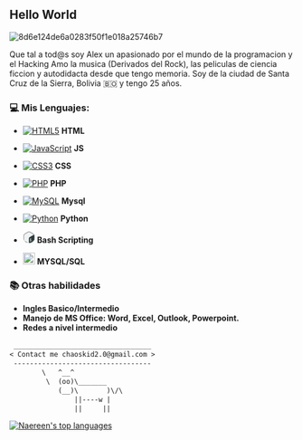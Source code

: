 ## Hello World

<img src="https://i.ibb.co/px1ZDdm/8d6e124de6a0283f50f1e018a25746b7.jpg" alt="8d6e124de6a0283f50f1e018a25746b7" width="900px" border="0">

Que tal a tod@s soy Alex un apasionado por el mundo de la programacion y el Hacking
Amo la musica (Derivados del Rock), las peliculas de ciencia ficcion y autodidacta desde 
que tengo memoria. Soy de la ciudad de Santa Cruz de la Sierra, Bolivia :bolivia: y tengo 25 años.

### :computer:	 Mis Lenguajes:

- <a href="https://www.w3.org/TR/html5/" title="HTML5"><img src="https://github.com/get-icon/geticon/raw/master/icons/html-5.svg" alt="HTML5" width="21px" height="21px"></a>
 **HTML**
- <a href="https://developer.mozilla.org/en-US/docs/Web/JavaScript" title="JavaScript"><img src="https://github.com/get-icon/geticon/raw/master/icons/javascript.svg" alt="JavaScript" width="21px" height="21px"></a>
 **JS**
- <a href="https://www.w3.org/TR/CSS/" title="CSS3"><img src="https://github.com/get-icon/geticon/raw/master/icons/css-3.svg" alt="CSS3" width="21px" height="21px"></a>
 **CSS**
- <a href="https://php.net/" title="PHP"><img src="https://github.com/get-icon/geticon/raw/master/icons/php.svg" alt="PHP" width="21px" height="21px"></a> **PHP** 
- <a href="https://dev.mysql.com/" title="MySQL"><img src="https://github.com/get-icon/geticon/raw/master/icons/mysql.svg" alt="MySQL" width="21px" height="21px"></a>
 **Mysql**

- <a href="https://www.python.org/" title="Python"><img src="https://github.com/get-icon/geticon/raw/master/icons/python.svg" alt="Python" width="21px" height="21px"></a> **Python**

- <img src="gnu-bash.png" title="Bash Scripting" alt="Bash Scripting" width="21px" height="21px"> **Bash Scripting**

- <img src="https://github.com/get-icon/geticon/blob/master/icons/mysql.svg" width="21px" height="21px"> **MYSQL/SQL**

### :books: Otras habilidades

- **Ingles Basico/Intermedio**
- **Manejo de MS Office: Word, Excel, Outlook, Powerpoint.**
- **Redes a nivel intermedio** 


```
 __________________________________
< Contact me chaoskid2.0@gmail.com >
 ----------------------------------
        \   ^__^
         \  (oo)\_______
            (__)\       )\/\
                ||----w |
                ||     ||

```


[![Naereen's top languages](https://github-readme-stats.vercel.app/api/top-langs/?username=Al3xGD&theme=blue-green)](https://github.com/anuraghazra/github-readme-stats)

